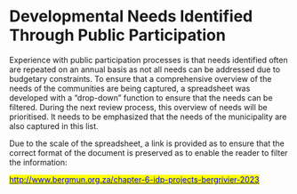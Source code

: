 # Developmental Needs Identified Through Public Participation

Experience with public participation processes is that needs identified often are repeated on an annual basis as not all needs can be addressed due to budgetary constraints. To ensure that a comprehensive overview of the needs of the communities are being captured, a spreadsheet was developed with a “drop-down” function to ensure that the needs can be filtered. During the next review process, this overview of needs will be prioritised. It needs to be emphasized that the needs of the municipality are also captured in this list.

Due to the scale of the spreadsheet, a link is provided as to ensure that the correct format of the document is preserved as to enable the reader to filter the information:

[<mark style="color:blue;">http://www.bergmun.org.za/chapter-6-idp-projects-bergrivier-2023</mark>](http://www.bergmun.org.za/chapter-6-idp-projects-bergrivier-2023)
